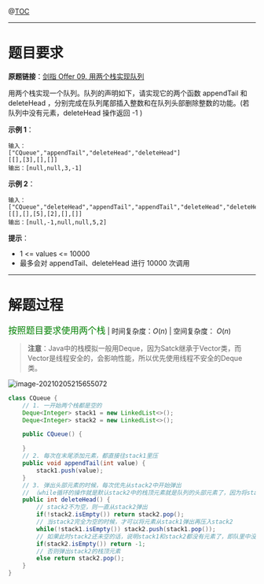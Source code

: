 @[TOC](目录)

***

# 题目要求

**原题链接**：[剑指 Offer 09. 用两个栈实现队列](https://leetcode-cn.com/problems/yong-liang-ge-zhan-shi-xian-dui-lie-lcof/)

用两个栈实现一个队列。队列的声明如下，请实现它的两个函数 appendTail 和 deleteHead ，分别完成在队列尾部插入整数和在队列头部删除整数的功能。(若队列中没有元素，deleteHead 操作返回 -1 )

**示例 1**：

```
输入：
["CQueue","appendTail","deleteHead","deleteHead"]
[[],[3],[],[]]
输出：[null,null,3,-1]
```

**示例 2**：

```
输入：
["CQueue","deleteHead","appendTail","appendTail","deleteHead","deleteHead"]
[[],[],[5],[2],[],[]]
输出：[null,-1,null,null,5,2]
```


**提示**：

- 1 <= values <= 10000
- 最多会对 appendTail、deleteHead 进行 10000 次调用

***

# 解题过程

<font color=green size=4>按照题目要求使用两个栈</font> | 时间复杂度：$O(n)$ | 空间复杂度： $O(n)$ 

> **注意**：Java中的栈模拟一般用Deque，因为Satck继承于Vector类，而Vector是线程安全的，会影响性能，所以优先使用线程不安全的Deque类。

![image-20210205215655072](https://gitee.com/qiangyuanbao/MyBlogPic/raw/master/img/image-20210205215655072.png)

```java
class CQueue {
    // 1. 一开始两个栈都是空的
    Deque<Integer> stack1 = new LinkedList<>();
    Deque<Integer> stack2 = new LinkedList<>();

    public CQueue() {

    }
    // 2. 每次在末尾添加元素，都直接往stack1里压
    public void appendTail(int value) {
        stack1.push(value);
    }
    // 3. 弹出头部元素的时候，每次优先从stack2中开始弹出
    // （while循环的操作就是默认stack2中的栈顶元素就是队列的头部元素了，因为将stack1中的元素逆序存放在stack2中）
    public int deleteHead() {
        // stack2不为空，则一直从stack2弹出
        if(!stack2.isEmpty()) return stack2.pop();
        // 当stack2完全为空的时候，才可以将元素从stack1弹出再压入stack2
        while(!stack1.isEmpty()) stack2.push(stack1.pop());
        // 如果此时stack2还未空的话，说明stack1和stack2都没有元素了，即队里中没有元素
        if(stack2.isEmpty()) return -1;
        // 否则弹出stack2的栈顶元素
        else return stack2.pop();
    }
}
```

